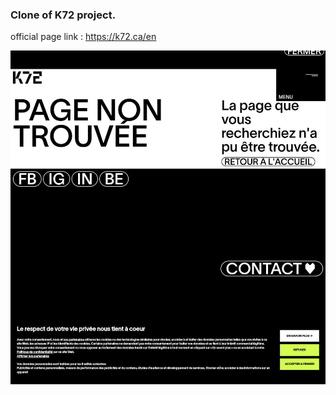 ### Clone of K72 project.

official page link : https://k72.ca/en


 <img src="public/img/project_img.jpeg" alt="project img" />
